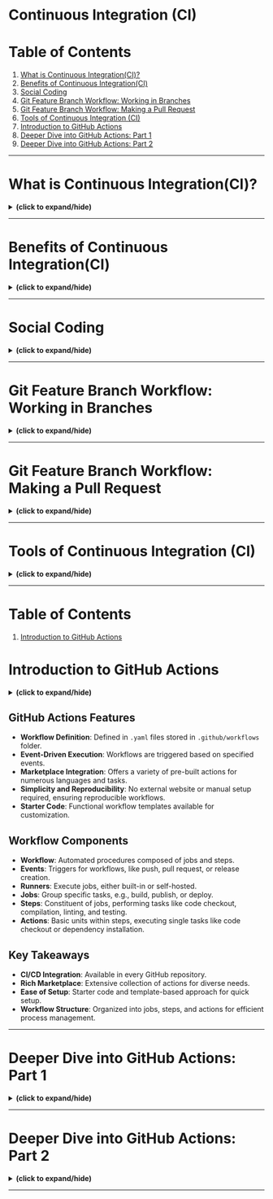 # Continuous Integration (CI)

# Table of Contents
1. [What is Continuous Integration(CI)?](#what_is_ci)
2. [Benefits of Continuous Integration(CI)](#benefits_of_ci)
3. [Social Coding](#social_coding)
4. [Git Feature Branch Workflow: Working in Branches](#ci_git_working_in_branch)
5. [Git Feature Branch Workflow: Making a Pull Request](#ci_git_making_pull_request)
6. [Tools of Continuous Integration (CI)](#tools_of_ci)
7. [Introduction to GitHub Actions](#intro_to_github_actions)
8. [Deeper Dive into GitHub Actions: Part 1](#github_action_p1)
9. [Deeper Dive into GitHub Actions: Part 2](#github_action_p2)

---

<a id="what_is_ci"></a>
# What is Continuous Integration(CI)?
<details close>
<summary><b>(click to expand/hide)</b></summary>
<!-- MarkdownTOC -->

# What Is Continuous Integration (CI) Summary

## Definition of CI
- **Continuous Integration (CI)**: Automation process for regularly integrating code changes into the main codebase.

## Key Features of CI
- **Short-Lived Branches**: Developers work on small features in brief feature branches.
- **Frequent Pull Requests**: Regular merging back into the main or master branch.
- **Automated CI Tools**: Use of tools to automate testing and integration processes.

## Differences from Traditional Development
- **Traditional Approach**: Developers work on large features in long-lived branches, leading to drift from the main branch.
- **CI Approach**: Focuses on small, incremental changes with continuous testing and integration.

## Benefits of CI
- **Reduces Code Drift**: Frequent integration minimizes divergence between branches.
- **Quick Integration of Fixes**: Fast implementation and testing of critical fixes.
- **Enhanced Collaboration**: Through regular code reviews and discussions on pull requests.
- **Predictability and Reduced Risk**: Better visibility of project progress and timely delivery.
- **Streamlined Development Process**: Automated tools simplify testing and integration.

## CI in Practice
- **Collaborative Development**: Encourages developer collaboration and sharing of ideas.
- **Automated Workflows**: CI tools automate workflows like application building and reporting on build success or failure.

## Conclusion
- CI facilitates more efficient, collaborative, and predictable software development.
- Integrates automated tools to streamline development and testing processes.

<!-- /MarkdownTOC -->
</details>

---

<a id="benefits_of_ci"></a>
# Benefits of Continuous Integration(CI)
<details close>
<summary><b>(click to expand/hide)</b></summary>
<!-- MarkdownTOC -->

# Benefits of Continuous Integration (CI) Summary

## Key Benefits
- **Faster Reaction to Code Changes**: Automated testing and building ensure immediate feedback on code changes.
- **Reduced Code Integration Risk**: Frequent integration of smaller code changes minimizes the risk of major issues.
- **Higher Code Quality**: Continuous review and testing during CI processes improve overall code quality.
- **Code Review Efficiency**: Pull requests facilitate efficient and regular code reviews, even for small changes.
- **Reliable Version Control**: Ensures the code in repositories like Git is always functional and ready for deployment.

## Best Practices
- **Continuous Testing**: Every code change undergoes automated tests to identify issues early.
- **Collaborative Code Reviews**: Developers review each other’s pull requests, enhancing quality and knowledge sharing.
- **Monitoring Code Coverage**: Regular checks on code coverage during pull requests to maintain high standards.
- **Idempotent Deployment**: Confidence in deploying code knowing that it has been thoroughly tested and reviewed.

## Conclusion
- CI/CD leads to more efficient, reliable, and high-quality software development.
- Emphasizes the importance of team collaboration and monitoring in the development process.

<!-- /MarkdownTOC -->
</details>

---

<a id="social_coding"></a>
# Social Coding
<details close>
<summary><b>(click to expand/hide)</b></summary>
<!-- MarkdownTOC -->

# Social Coding Summary

## Source Code Management (SCM)
- **Definition**: Tracking versions of source code during development.
- **Tools**: SCM tools or Version Control Systems (VCSs) are used to manage source code.
- **Types**: Centralized (code in a central repository) and Distributed (local clones of code repository).

## Social Coding
- **Concept**: "Open source for inner source," adopting open-source practices within enterprises.
- **Traditional vs. Social Coding**: Previously, private repositories with limited access were common. Social coding makes repositories public for collaboration.
- **Benefits**: Promotes code reuse, prevents redundant development, fosters collaboration.

## Social Coding in Practice
1. **Issue Creation and Assignment**: Open an issue and assign it to yourself to signal you are working on it.
2. **Discussion and Agreement**: Collaborate with the repository owner on the feature development.
3. **Forking and Development**: Fork the repository, create a branch, and make changes.
4. **Pull Request and Review**: Issue a pull request for review. Repository owners have full control over the contributions.

## Key Takeaways
- **Controlled Collaboration**: Repository owners maintain control, yet collaboration is encouraged.
- **Win-Win Situation**: Leveraging existing code saves resources and adds features.
- **Enterprise Adoption**: Applying open-source methodologies internally leads to efficient and collaborative development.

## Conclusion
- Social coding enhances code quality, increases collaboration, and streamlines the development process.

<!-- /MarkdownTOC -->
</details>

---

<a id="ci_git_working_in_branch"></a>
# Git Feature Branch Workflow: Working in Branches
<details close>
<summary><b>(click to expand/hide)</b></summary>
<!-- MarkdownTOC -->

# Git Feature Branch Workflow Summary

## Introduction to Git
- **What is Git**: A distributed source code management tool, widely used for version control.
- **Importance in DevOps**: Facilitates collaborative development and handles projects of all sizes.

## Git Workflow
- **Local Changes**: Use `git add` to stage changes and `git commit` to commit them locally.
- **Remote Changes**: `git push` to send changes to the remote repository.
- **Fetching Changes**: `git fetch` for metadata and `git pull` for actual code changes.
- **Branch Management**: `git checkout` to switch between branches.
- **Undoing Changes**: `git reset --soft` for undoing commits while keeping changes in staging.

## Git Feature Branch Workflow
- **Creating Branches**: Each new feature should have its own branch.
- **Committing Changes**: Regular commits to save progress.
- **Pushing to Remote Branch**: Frequent updates to a remote branch for backup and collaboration.
- **Pull Requests**: For code review and discussions.
- **Merging to Main Branch**: After successful review and testing, merge code into the main branch.

## Best Practices
- **Start with Latest Code**: Always pull the latest changes from the main branch.
- **Descriptive Commit Messages**: Ensure clarity on changes made.
- **Use `.gitignore`**: To avoid unwanted files in the repository.
- **Remote Tracking**: Set up remote branch tracking for easy collaboration.

## Conclusion
- Git and its feature branch workflow are integral to modern software development, enhancing code quality and facilitating efficient collaboration.

<!-- /MarkdownTOC -->
</details>

---

<a id="ci_git_making_pull_request"></a>
# Git Feature Branch Workflow: Making a Pull Request
<details close>
<summary><b>(click to expand/hide)</b></summary>
<!-- MarkdownTOC -->

# Git Feature Branch Workflow: Making Pull Requests Summary

## Overview of Pull Requests in Git Feature Branch Workflow
- **Workflow Steps**: The final steps involve issuing a pull request and merging the code.
- **Start with Main Branch**: Begin by updating your local main branch with the latest changes.
- **Merge Main into Feature Branch**: Ensure your feature branch includes the latest main branch changes.
- **Resolve Conflicts**: Handle any merge conflicts that arise during this process.

## Preparing for Pull Request
- **Update Main Branch Locally**: Switch to the main branch and run `git pull`.
- **Merge Updated Main into Feature Branch**: Apply the latest changes from the main to your feature branch.
- **Push Updated Branch**: After resolving conflicts and updating, push the branch to the remote repository.

## Post-Merge Actions
- **Switch to Main Branch**: After merging the pull request, switch back to the main branch.
- **Pull Latest Changes**: Update the main branch with the newly merged changes.
- **Delete Old Feature Branch**: Remove the feature branch used, as it's now merged with the main branch.
- **Create New Feature Branch**: For new development work, start with a fresh feature branch.

## Key Practices
- **Regular Updates**: Keep both the main and feature branches updated with the latest changes.
- **Clean Workflow**: Maintain a streamlined process by deleting old branches and starting new ones for each feature.
- **Pull Request Review**: Ensure pull requests are thoroughly reviewed before merging.

## Conclusion
- The Git Feature Branch workflow with pull requests is essential for organized and efficient code integration, ensuring up-to-date and conflict-free merging into the main branch.

<!-- /MarkdownTOC -->
</details>

---

<a id="tools_of_ci"></a>
# Tools of Continuous Integration (CI)
<details close>
<summary><b>(click to expand/hide)</b></summary>
<!-- MarkdownTOC -->

# Tools of Continuous Integration Summary

## Jenkins
- **Type**: Both Continuous Integration and Continuous Delivery.
- **Features**: 
  - Open-source with a large ecosystem of plugins.
  - Utilizes ‘Groovy’ language in a Jenkinsfile for CI/CD pipelines.
- **Workflow**: Set up project on Jenkins server, create Jenkinsfile in the project repository, specify CI instructions.
- **Build Environment**: Supports builds in VM or Docker container.
- **Downsides**: Requires managing plugins and manual configuration on Jenkins website.

## CircleCI
- **Type**: CI/CD service, not open-source.
- **Features**: 
  - Uses YAML file for CI process.
  - Natively supports various languages and databases.
  - Docker compatible.
- **Workflow**: Set up project on CircleCI website, create config file in the repository, specify CI instructions.
- **Build Environment**: Supports builds in VM or Docker container.
- **Downside**: Manual setup on CircleCI website.

## Travis CI
- **Type**: CI/CD hosted service.
- **Features**: 
  - Supports numerous languages, databases, and Docker.
  - Utilizes YAML file (.travis.yml) for CI processes.
  - Available as a service or enterprise license.
- **Workflow**: Set up project on Travis CI website, create .travis.yml in the repository, specify CI instructions.
- **Build Environment**: Builds in VM or Docker container.
- **Downside**: Requires manual setup on Travis CI admin UI.

## Common Characteristics
- **Pipeline as Code**: All tools support CI pipeline definitions as code, enhancing automation and repeatability.
- **Build Environments**: Support both native and Docker builds.
- **Service Model**: CircleCI and Travis CI are offered as services, reducing management overhead.

## GitHub Actions (Mentioned)
- Integrated into GitHub, allows CI/CD pipelines to be managed as YAML files.

## Conclusion
- These CI tools each have unique attributes but share common goals of enabling efficient and automated Continuous Integration.

<!-- /MarkdownTOC -->
</details>

---

# Table of Contents
1. [Introduction to GitHub Actions](#intro_to_github_actions)

<a id="intro_to_github_actions"></a>
# Introduction to GitHub Actions
<details close>
<summary><b>(click to expand/hide)</b></summary>
<!-- MarkdownTOC -->

# Introduction to GitHub Actions

## Overview: Basic Understanding of GitHub Actions

- **GitHub Actions**: A CI/CD tool integrated into every GitHub repository.
- **Availability**: Accessible as a built-in service in GitHub, requiring no extra sign-up or add-ons.
- **Pipeline as Code**: Treats CI pipeline as code using `.yaml` files.
</details>

## GitHub Actions Features
- **Workflow Definition**: Defined in `.yaml` files stored in `.github/workflows` folder.
- **Event-Driven Execution**: Workflows are triggered based on specified events.
- **Marketplace Integration**: Offers a variety of pre-built actions for numerous languages and tasks.
- **Simplicity and Reproducibility**: No external website or manual setup required, ensuring reproducible workflows.
- **Starter Code**: Functional workflow templates available for customization.

## Workflow Components
- **Workflow**: Automated procedures composed of jobs and steps.
- **Events**: Triggers for workflows, like push, pull request, or release creation.
- **Runners**: Execute jobs, either built-in or self-hosted.
- **Jobs**: Group specific tasks, e.g., build, publish, or deploy.
- **Steps**: Constituent of jobs, performing tasks like code checkout, compilation, linting, and testing.
- **Actions**: Basic units within steps, executing single tasks like code checkout or dependency installation.

## Key Takeaways
- **CI/CD Integration**: Available in every GitHub repository.
- **Rich Marketplace**: Extensive collection of actions for diverse needs.
- **Ease of Setup**: Starter code and template-based approach for quick setup.
- **Workflow Structure**: Organized into jobs, steps, and actions for efficient process management.

<!-- /MarkdownTOC -->
</details>

---

<a id="github_action_p1"></a>
# Deeper Dive into GitHub Actions: Part 1
<details close>
<summary><b>(click to expand/hide)</b></summary>
<!-- MarkdownTOC -->

# Deeper Dive into GitHub Actions – Part One

## Introduction
This video provides a comprehensive understanding of GitHub Actions, including its setup, components, and functionality.

## Setting Up GitHub Actions
- **Create a Folder Structure**: Begin by creating a `.github/workflows` folder in your project's root directory.
- **YAML Workflow Files**: Place one or more .yaml files in the `workflows` folder. These files contain workflow statements.

## Workflow Execution
- **Triggering Workflows**: Workflows are executed based on specified events (e.g., pushing to master branch, pull request).
- **Isolated Environment**: Jobs within a workflow run in an isolated environment, either on a virtual machine or in a Docker container.

## Configuring GitHub Actions
1. **Create `.github` Folder**: If not existing, create this folder at the root of your project.
2. **Add `workflows` Folder**: Under `.github`, create a `workflows` folder.
3. **Place .yaml Files**: Add your workflow .yaml files to the `workflows` folder.

## Components of a Workflow
- **Events**: Triggers for workflow execution (e.g., code commits, pull requests).
- **Jobs**: Comprise steps performed on the same runner, executed in parallel by default but can be set to run serially.
- **Runners**: Servers that perform jobs on specific platforms or operating systems.
- **Steps**: Individual tasks within a job, such as checking out code or building a Docker container.
- **Actions**: Predefined procedures executed within a step, available through GitHub Actions Marketplace.

## Detailed Components
- **Events**: Various events (35 types) can trigger workflows, like issue modifications or code pushes.
  - **Examples**: Pull request on master branch, push to main branch, release publishing.
- **Jobs**: A set of steps using the same runner.
  - **Dependencies**: Use `needs` keyword to create job dependencies.
  - **Components**: Include a runner, optional services, and steps.

## Key Takeaways
- **Configuration**: GitHub Actions is configured through .yaml files in a `.github/workflows` folder.
- **Workflow Components**: Include events, jobs, runners, steps, and actions.
- **Events and Jobs**:
  - An event triggers a workflow.
  - A job is a series of steps using the same runner.

<!-- /MarkdownTOC -->
</details>

---

<a id="github_action_p2"></a>
# Deeper Dive into GitHub Actions: Part 2
<details close>
<summary><b>(click to expand/hide)</b></summary>
<!-- MarkdownTOC -->

# Deeper Dive into GitHub Actions – Part Two

## Key Concepts

### 1. Components of a Job in GitHub Actions Workflow
- **Runners**: Servers that perform jobs on specific platforms or operating systems.
  - Supported OS: Various flavors of Ubuntu, macOS, and Windows Server.
  - Runner definition uses `runs-on:` keyword.
  - Examples: 
    - `build` job runs on the latest Ubuntu version.
    - Specified Ubuntu 22.04 for consistent environment.
    - Python 3.9-slim Docker container on Ubuntu for container-based development.

### 2. Services in a Workflow
- Defined as Docker containers.
- Can be any public Docker image, including custom ones.
- Used to create databases, message queues, etc.
- Example: Postgres database service for unit tests, accessible via DNS name `postgres`.

### 3. Steps in a Workflow
- The core of GitHub Actions where the work is executed.
- Comprises shell commands or actions.
- Optional features:
  - `name:` for descriptive identification in reports.
  - `id:` for referencing in other steps.
- Defined using `uses:` for actions or `run:` for shell commands.
- Supports multiple commands and environment variables (`env:`).

### 4. Actions
- Executable procedures within steps.
- Defined with `uses:` followed by the action name.
- Configurable with arguments (`with:`) or `args:`.
- GitHub Actions Marketplace: A resource for finding and utilizing prebuilt actions.

## Example Workflow
- **Workflow Name**: `CI Build`
- **Trigger**: Pull request to the master branch.
- **Job**: `build` running on Python 3.9 container and Ubuntu.
- **Service**: Redis database from Redis 6-Alpine Docker image.
- **Steps**:
  - Checkout code using a GitHub action.
  - Upgrade pip and wheel, install packages from `requirements.txt`.
  - Run unit tests with `nosetests`.
  - Set `DATABASE_URI` environment variable for Redis service.
  - Upload code coverage data to Codecov using a specific version of codecov uploader.

## Summary
- Jobs in a GitHub Actions workflow consist of runners, services, steps, and actions.
- Runners perform jobs on designated operating systems.
- Services are Docker containers that support the workflow.
- Steps are tasks comprising shell commands or actions.
- Actions are executable procedures within steps.
- The GitHub Actions Marketplace is a key resource for finding prebuilt actions.

<!-- /MarkdownTOC -->
</details>

---
